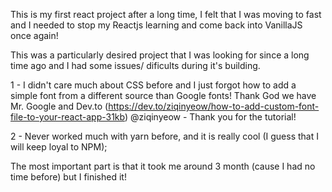 This is my first react project after a long time, I felt that I was moving to fast and I needed to stop my Reactjs learning and come back into VanillaJS once again!

This was a particularly desired project that I was looking for since a long time ago and I had some issues/ dificults during it's building.

1 - I didn't care much about CSS before and I just forgot how to add a simple font from a different source than Google fonts! Thank God we have Mr. Google and Dev.to (https://dev.to/ziqinyeow/how-to-add-custom-font-file-to-your-react-app-31kb) @ziqinyeow - Thank you for the tutorial!

2 - Never worked much with yarn before, and it is really cool (I guess that I will keep loyal to NPM);

The most important part is that it took me around 3 month (cause I had no time before) but I finished it!
